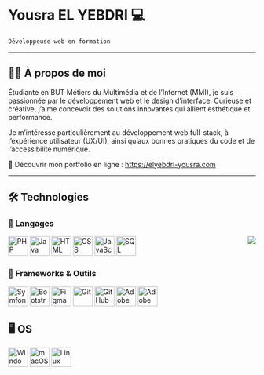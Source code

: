 # Yousra EL YEBDRI  💻 
```bash
Développeuse web en formation 
```  

---

## 👩‍💻 À propos de moi  
Étudiante en BUT Métiers du Multimédia et de l’Internet (MMI), je suis passionnée par le développement web et le design d’interface. Curieuse et créative, j’aime concevoir des solutions innovantes qui allient esthétique et performance.  

Je m’intéresse particulièrement au développement web full-stack, à l’expérience utilisateur (UX/UI),  ainsi qu’aux bonnes pratiques du code et de l’accessibilité numérique.  

🔗 Découvrir mon portfolio en ligne : https://elyebdri-yousra.com

---

## 🛠 Technologies  
### 🔹 Langages  
<a href="https://github.com/hovsn1/elyebdri-yousra">
  <img align="right" src="https://github-readme-stats-woad-one-36.vercel.app/api/top-langs/?username=hovsn1&layout=compact&theme=default&locale=fr" />
</a>
<p align="left">
  <img src="https://cdn.jsdelivr.net/gh/devicons/devicon/icons/php/php-original.svg" alt="PHP" width="40" height="40"/>
  <img src="https://cdn.jsdelivr.net/gh/devicons/devicon/icons/java/java-original.svg" alt="Java" width="40" height="40"/>
  <img src="https://cdn.jsdelivr.net/gh/devicons/devicon/icons/html5/html5-original.svg" alt="HTML" width="40" height="40"/>
  <img src="https://cdn.jsdelivr.net/gh/devicons/devicon/icons/css3/css3-original.svg" alt="CSS" width="40" height="40"/>
  <img src="https://cdn.jsdelivr.net/gh/devicons/devicon/icons/javascript/javascript-original.svg" alt="JavaScript" width="40" height="40"/>
  <img src="https://cdn.jsdelivr.net/gh/devicons/devicon/icons/mysql/mysql-original.svg" alt="SQL" width="40" height="40"/>
</p>



### 🔹 Frameworks & Outils  
<p align="left">
  <img src="https://cdn.jsdelivr.net/gh/devicons/devicon/icons/symfony/symfony-original.svg" alt="Symfony" width="40" height="40"/>
  <img src="https://cdn.jsdelivr.net/gh/devicons/devicon/icons/bootstrap/bootstrap-original.svg" alt="Bootstrap" width="40" height="40"/>
  <img src="https://cdn.jsdelivr.net/gh/devicons/devicon/icons/figma/figma-original.svg" alt="Figma" width="40" height="40"/>
  <img src="https://cdn.jsdelivr.net/gh/devicons/devicon/icons/git/git-original.svg" alt="Git" width="40" height="40"/>
  <img src="https://cdn.jsdelivr.net/gh/devicons/devicon/icons/github/github-original.svg" alt="GitHub" width="40" height="40"/>
  <img src="https://cdn.jsdelivr.net/gh/devicons/devicon/icons/photoshop/photoshop-plain.svg" alt="Adobe Photoshop" width="40" height="40"/>
  <img src="https://cdn.jsdelivr.net/gh/devicons/devicon/icons/illustrator/illustrator-plain.svg" alt="Adobe Illustrator" width="40" height="40"/>
</p>

## 🖥 OS  
<p align="left">
  <img src="https://cdn.jsdelivr.net/gh/devicons/devicon/icons/windows8/windows8-original.svg" alt="Windows" width="40" height="40"/>
  <img src="https://cdn.jsdelivr.net/gh/devicons/devicon/icons/apple/apple-original.svg" alt="macOS" width="40" height="40"/>
  <img src="https://cdn.jsdelivr.net/gh/devicons/devicon/icons/linux/linux-original.svg" alt="Linux" width="40" height="40"/>
</p>


